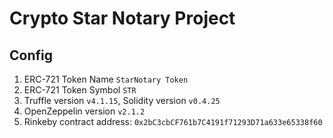# Crypto Star Notary Project

## Config

1. ERC-721 Token Name `StarNotary Token`
2. ERC-721 Token Symbol `STR`
3. Truffle version `v4.1.15`, Solidity version `v0.4.25`
4. OpenZeppelin version `v2.1.2`
5. Rinkeby contract address: `0x2bC3cbCF761b7C4191f71293D71a633e65338f60`

